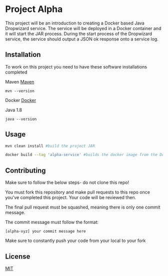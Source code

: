 # Project Alpha

This project will be an introduction to creating a Docker based Java Dropwizard service. The service will be deployed in a Docker container and it will start the JAR process. During the start process of the Dropwizard service, the service should output a JSON ok response onto a service log.

## Installation

To work on this project you need to have these software installations completed

Maven [Maven](http://maven.apache.org/)
```
mvn --version
```

Docker [Docker](https://www.docker.com/products/docker-desktop)

Java 1.8

```
java --version
```

## Usage

```bash
mvn clean install #build the project JAR

docker build --tag 'alpha-service' #builds the docker image from the Dockerfile
```

## Contributing

Make sure to follow the below steps- do not clone this repo!

You must fork this repository and make pull requests to this repo once you've completed this project. Your code will be reviewed then.

The final pull request must be squashed, meaning there is only one commit message.

The commit message must follow the format:

```[alpha-xyz] your commit message here```

Make sure to constantly push your code from your local to your fork

## License
[MIT](https://choosealicense.com/licenses/mit/)